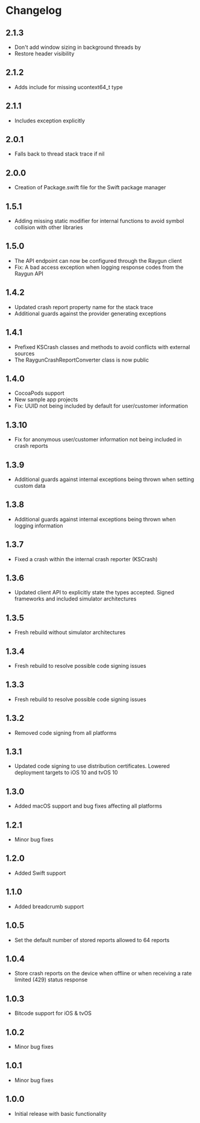 # Changelog

## 2.1.3

- Don't add window sizing in background threads by
- Restore header visibility

## 2.1.2

- Adds include for missing ucontext64_t type

## 2.1.1

- Includes exception explicitly

## 2.0.1

- Falls back to thread stack trace if nil

## 2.0.0

- Creation of Package.swift file for the Swift package manager

## 1.5.1

- Adding missing static modifier for internal functions to avoid symbol collision with other libraries

## 1.5.0

- The API endpoint can now be configured through the Raygun client
- Fix: A bad access exception when logging response codes from the Raygun API

## 1.4.2

- Updated crash report property name for the stack trace
- Additional guards against the provider generating exceptions

## 1.4.1

- Prefixed KSCrash classes and methods to avoid conflicts with external sources
- The RaygunCrashReportConverter class is now public

## 1.4.0

- CocoaPods support
- New sample app projects
- Fix: UUID not being included by default for user/customer information

## 1.3.10

- Fix for anonymous user/customer information not being included in crash reports

## 1.3.9

- Additional guards against internal exceptions being thrown when setting custom data

## 1.3.8

- Additional guards against internal exceptions being thrown when logging information

## 1.3.7

- Fixed a crash within the internal crash reporter (KSCrash)

## 1.3.6

- Updated client API to explicitly state the types accepted. Signed frameworks and included simulator architectures

## 1.3.5

- Fresh rebuild without simulator architectures

## 1.3.4

- Fresh rebuild to resolve possible code signing issues

## 1.3.3

- Fresh rebuild to resolve possible code signing issues

## 1.3.2

- Removed code signing from all platforms

## 1.3.1

- Updated code signing to use distribution certificates. Lowered deployment targets to iOS 10 and tvOS 10

## 1.3.0

- Added macOS support and bug fixes affecting all platforms

## 1.2.1

- Minor bug fixes

## 1.2.0

- Added Swift support

## 1.1.0

- Added breadcrumb support

## 1.0.5

- Set the default number of stored reports allowed to 64 reports

## 1.0.4

- Store crash reports on the device when offline or when receiving a rate limited (429) status response

## 1.0.3

- Bitcode support for iOS & tvOS

## 1.0.2

- Minor bug fixes

## 1.0.1

- Minor bug fixes

## 1.0.0

- Initial release with basic functionality
